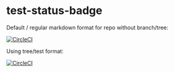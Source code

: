 # test-status-badge


Default / regular markdown format for repo without branch/tree: 

[![CircleCI](https://circleci.com/gh/HennaAbbas/test-status-badge.svg?style=svg)](https://circleci.com/gh/HennaAbbas/test-status-badge)


Using tree/test format: 

[![CircleCI](https://circleci.com/gh/HennaAbbas/test-status-badge/tree/test.svg?style=svg)](https://circleci.com/gh/HennaAbbas/test-status-badge/tree/test)

